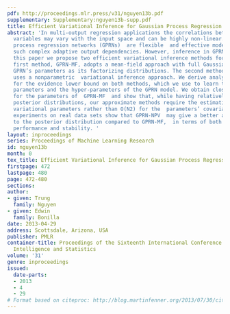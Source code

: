 ```yaml
---
pdf: http://proceedings.mlr.press/v31/nguyen13b.pdf
supplementary: Supplementary:nguyen13b-supp.pdf
title: Efficient Variational Inference for Gaussian Process Regression Networks
abstract: 'In multi-output regression applications the correlations between the response
  variables may vary with the input space and can be highly non-linear.  Gaussian
  process regression networks (GPRNs)  are flexible  and effective models to represent
  such complex adaptive output dependencies. However, inference in GPRNs is  intractable.  In
  this paper we propose two efficient variational inference methods for  GPRNs. The
  first method, GPRN-MF, adopts a mean-field approach with full Gaussians over the
  GPRN’s parameters as its factorizing distributions. The second method, GPRN-NPV,
  uses a nonparametric  variational inference approach. We derive analytical forms
  for the evidence lower bound on both methods, which we use to learn the variational
  parameters and the hyper-parameters of the GPRN model. We obtain closed-form updates
  for the parameters of  GPRN-MF  and show that, while having relatively complex approximate
  posterior distributions, our approximate methods require the estimation of  O(N)
  variational parameters rather than O(N2) for the  parameters’ covariances.  Our
  experiments on real data sets show that GPRN-NPV  may give a better approximation
  to the posterior distribution compared to GPRN-MF,  in terms of both predictive
  performance and stability. '
layout: inproceedings
series: Proceedings of Machine Learning Research
id: nguyen13b
month: 0
tex_title: Efficient Variational Inference for Gaussian Process Regression Networks
firstpage: 472
lastpage: 480
page: 472-480
sections: 
author:
- given: Trung
  family: Nguyen
- given: Edwin
  family: Bonilla
date: 2013-04-29
address: Scottsdale, Arizona, USA
publisher: PMLR
container-title: Proceedings of the Sixteenth International Conference on Artificial
  Intelligence and Statistics
volume: '31'
genre: inproceedings
issued:
  date-parts:
  - 2013
  - 4
  - 29
# Format based on citeproc: http://blog.martinfenner.org/2013/07/30/citeproc-yaml-for-bibliographies/
---
```

